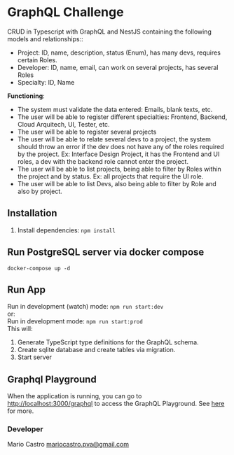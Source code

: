 # GraphQL Challenge
CRUD in Typescript with GraphQL and NestJS containing the following models and relationships::

- Project: ID, name, description, status (Enum), has many devs, requires certain Roles.
- Developer: ID, name, email, can work on several projects, has several Roles
- Specialty: ID, Name

**Functioning**:

- The system must validate the data entered: Emails, blank texts, etc.
- The user will be able to register different specialties: Frontend, Backend, Cloud Arquitech, UI, Tester, etc.
- The user will be able to register several projects
- The user will be able to relate several devs to a project, the system should throw an error if the dev does not have any of the roles required by the project. Ex: Interface Design Project, it has the Frontend and UI roles, a dev with the backend role cannot enter the project.
- The user will be able to list projects, being able to filter by Roles within the project and by status. Ex: all projects that require the UI role.
- The user will be able to list Devs, also being able to filter by Role and also by project.

## Installation

1. Install dependencies: `npm install`

## Run PostgreSQL server via docker compose
`docker-compose up -d`

## Run App
Run in development (watch) mode:
`npm run start:dev`<br>
or: <br>
Run in development mode: `npm run start:prod`<br>
This will:<br>
1. Generate TypeScript type definitions for the GraphQL schema.
3. Create sqlite database and create tables via migration.
4. Start server

## Graphql Playground

When the application is running, you can go to [http://localhost:3000/graphql](http://localhost:3000/graphql) to access the GraphQL Playground.  See [here](https://docs.nestjs.com/graphql/quick-start#playground) for more.

### Developer
Mario Castro <mariocastro.pva@gmail.com>
